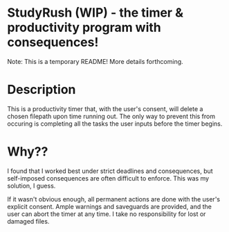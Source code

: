 # StudyRush (WIP) - the timer & productivity program with consequences!
Note: This is a temporary README! More details forthcoming.


# Description
This is a productivity timer that, with the user's consent, will delete a chosen filepath upon time running out. The only way to prevent this from occuring is completing all the tasks the user inputs before the timer begins.

# Why??
I found that I worked best under strict deadlines and consequences, but self-imposed consequences are often difficult to enforce. This was my solution, I guess.

If it wasn't obvious enough, all permanent actions are done with the user's explicit consent. Ample warnings and saveguards are provided, and the user can abort the timer at any time. I take no responsibility for lost or damaged files.

